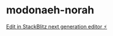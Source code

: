 # modonaeh-norah

[Edit in StackBlitz next generation editor ⚡️](https://stackblitz.com/~/github.com/moathssnck/modonaeh-norah)